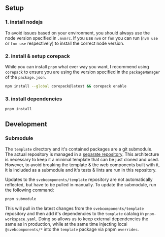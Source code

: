 ## Setup

### 1. install nodejs

To avoid issues based on your environment, you should always use the node version specified in `.nvmrc`.
If you use `nvm` or `fnm` you can run (`nvm use` or `fnm use` respectively) to install the correct node version.

### 2. install & setup corepack

While you can install `pnpm` what ever way you want, I recommend using `corepack` to ensure you are using the version specified in the `packageManager` of the `package.json`.

```bash
npm install --global corepack@latest && corepack enable
```

### 3. install dependencies

```bash
pnpm install
```

## Development

### Submodule

The `template` directory and it's contained packages are a git submodule.
The actual repository is managed in a [separate repository](https://github.com/svebcomponents/template).
This architecture is necessary to keep it a minimal template that can be just cloned and used.
However, to avoid breaking the template & the web components built with it,
it is included as a submodule and it's tests & lints are run in this repository.

Updates to the `svebcomponents/template` repository are not automatically reflected, but have to be pulled in manually.
To update the submodule, run the following command:

```bash
pnpm submodule
```

This will pull in the latest changes from the `svebcomponents/template` repository and then add it's dependencies to the `template` catalog in `pnpm-workspace.yaml`.
Doing so allows us to keep external dependencies the same as in production, while at the same time injecting local `@svebcomponents/*` into the `template` package via pnpm `overrides`.
